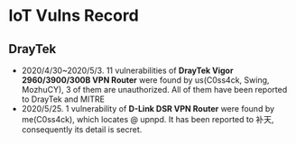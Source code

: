 # IoT Vulns Record

## DrayTek

- 2020/4/30~2020/5/3. 11 vulnerabilities of **DrayTek Vigor 2960/3900/300B VPN Router** were found by us(C0ss4ck, Swing, MozhuCY), 3 of them are unauthorized. All of them have been reported to DrayTek and MITRE
- 2020/5/25. 1 vulnerability of **D-Link DSR VPN Router** were found by me(C0ss4ck), which locates @ upnpd. It has been reported to 补天, consequently its detail is secret.